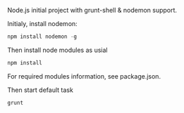 Node.js initial project with grunt-shell & nodemon support. 

Initialy, install nodemon:

```javascript
npm install nodemon -g
```

Then install node modules as usial
```javascript
npm install
```

For required modules information, see package.json.

Then start default task

```javascript
grunt
```